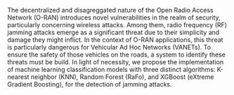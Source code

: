 The decentralized and disagreggated nature of the Open Radio Access Network (O-RAN) introduces novel vulnerabilities in the realm of security, particularly concerning wireless attacks. Among them, radio frequency (RF) jamming attacks emerge as a significant threat due to their simplicity and damage they might inflict. In the context of O-RAN applications, this threat is particularly dangerous for Vehicular Ad Hoc Networks (VANETs). To ensure the safety of those vehicles on the roads, a system to identify these threats must be build. In light of necessity, we propose the implementation of machine learning classification models with three distinct algorithms: K-nearest neighbor (KNN), Random Forest (RaFo), and XGBoost (eXtreme Gradient Boosting), for the detection of jamming attacks.
